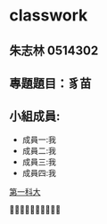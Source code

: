 # classwork

## 朱志林 0514302

## 專題題目：豸苗

## 小組成員:
* 成員一:我
* 成員二:我
* 成員三:我
* 成員四:我

[第一科大](http://www.nkfust.edu.tw)


:pig::pig::pig::pig::pig::pig::pig::pig::pig::pig:
